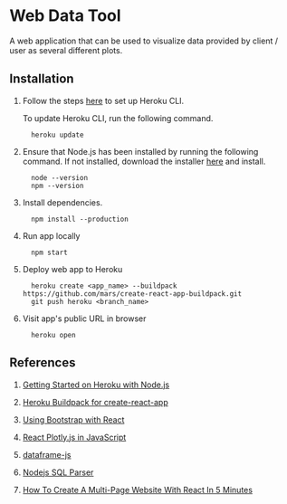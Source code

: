 # Web Data Tool

 A web application that can be used to visualize data provided by client / user as several different plots.

## Installation

1. Follow the steps [here](https://devcenter.heroku.com/articles/getting-started-with-python#set-up) to set up Heroku CLI.
   
   To update Heroku CLI, run the following command.

         heroku update

2. Ensure that Node.js has been installed by running the following command. If not installed, download the installer [here](https://nodejs.org/en/download/) and install.

         node --version
         npm --version

3. Install dependencies.

         npm install --production
      
3. Run app locally
   
         npm start
      
4. Deploy web app to Heroku

         heroku create <app_name> --buildpack https://github.com/mars/create-react-app-buildpack.git
         git push heroku <branch_name>

5. Visit app's public URL in browser

         heroku open


## References

1. [Getting Started on Heroku with Node.js](https://devcenter.heroku.com/articles/getting-started-with-nodejs)

2. [Heroku Buildpack for create-react-app](https://elements.heroku.com/buildpacks/nhutphuongit/create-react-app-buildpack)

3. [Using Bootstrap with React](https://blog.logrocket.com/how-to-use-bootstrap-with-react-a354715d1121/)

4. [React Plotly.js in JavaScript](https://github.com/plotly/react-plotly.js/)

5. [dataframe-js](https://gmousse.gitbooks.io/dataframe-js/content/#presentation)

6. [Nodejs SQL Parser](https://github.com/taozhi8833998/node-sql-parser)

7. [How To Create A Multi-Page Website With React In 5 Minutes](https://www.techomoro.com/how-to-create-a-multi-page-website-with-react-in-5-minutes/)